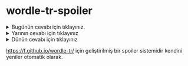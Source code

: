 # wordle-tr-spoiler

<details>
  <summary>Bugünün cevabı için tıklayınız.</summary>
  <br>
    <b> yerme </b>
</details>

<details>
  <summary>Yarının cevabı için tıklayınız</summary>
  <br>
   <b> coşum </b>
</details>

<details>
  <summary>Dünün cevabı için tıklayınız </summary>
  <br>
  <b> katkı </b>
</details>

https://f.github.io/wordle-tr/ için geliştirilmiş bir spoiler sistemidir kendini yeniler otomatik olarak.

